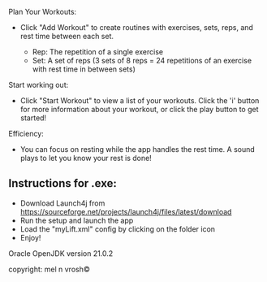 Plan Your Workouts:
- Click "Add Workout" to create routines with exercises, sets, reps, and rest time
between each set.

    - Rep: The repetition of a single exercise
    - Set: A set of reps (3 sets of 8 reps = 24 repetitions of an exercise with rest
    time in between sets)

Start working out:
- Click "Start Workout" to view a list of your workouts. Click the 'i' button for
more information about your workout, or click the play button to get started!

Efficiency:
- You can focus on resting while the app handles the rest time. A sound plays
to let you know your rest is done!



Instructions for .exe:
- 
- Download Launch4j from https://sourceforge.net/projects/launch4j/files/latest/download
- Run the setup and launch the app
- Load the "myLift.xml" config by clicking on the folder icon
- Enjoy!


Oracle OpenJDK version 21.0.2 

copyright: mel n vrosh©️

